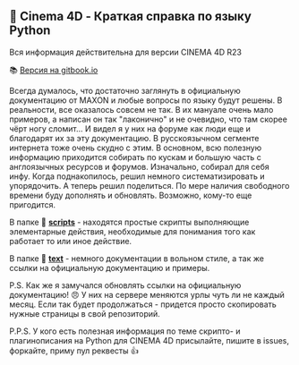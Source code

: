 ## :movie_camera: Cinema 4D - Краткая справка по языку Python
Вся информация действительна для версии CINEMA 4D R23

:books: [Версия на gitbook.io][3]

Всегда думалось, что достаточно заглянуть в официальную документацию от MAXON и любые вопросы по языку будут решены. В реальности, все оказалось совсем не так. В их мануале очень мало примеров, а написан он так "лаконично" и не очевидно, что там скорее чёрт ногу сломит... И видел я у них на форуме как люди еще и благодарят их за эту документацию.
В русскоязычном сегменте интернета тоже очень скудно с этим. В основном, всю полезную информацию приходится собирать по кускам и большую часть с англоязычных ресурсов и форумов.
Изначально, собирал для себя инфу. Когда поднакопилось, решил немного систематизировать и упорядочить. А теперь решил поделиться. По мере наличия свободного времени буду дополнять и обновлять.
Возможно, кому-то еще пригодится.

В папке :blue_book: [**scripts**][2] - находятся простые скрипты выполняющие элементарные действия, необходимые для понимания того как работает то или иное действие.

В папке :green_book: [**text**][1] - немного документации в вольном стиле, а так же ссылки на официальную документацию и примеры.


P.S. Как же я замучался обновлять ссылки на официальную документацию! :angry: У них на сервере меняются урлы чуть ли не каждый месяц. Если так будет продолжаться - придется просто скопировать нужные страницы в свой репозиторий.

P.P.S. У кого есть полезная информация по теме скрипто- и плагинописания на Python для CINEMA 4D присылайте, пишите в issues, форкайте, приму пул реквесты :thumbsup:

[1]: text/README.md "README"
[2]: scripts/README.md "scripts"
[3]: https://black1277.gitbook.io/python-for-cinema4d "Cinema 4D - Краткая справка по языку Python"